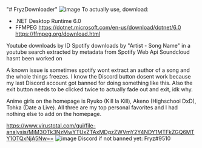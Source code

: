 "# FryzDownloader" 
![image](https://i.imgur.com/g2HWdGY.png)
To actually use, download:
- .NET Desktop Runtime 6.0
- FFMPEG
https://dotnet.microsoft.com/en-us/download/dotnet/6.0
https://ffmpeg.org/download.html

Youtube downloads by ID
Spotify downloads by "Artist - Song Name" in a youtube search extracted by metadata from Spotify Web Api
Soundcloud hasnt been worked on

A known issue is sometimes spotify wont extract an author of a song and the whole things freezes.
I know the Discord button dosent work because my last Discord account got banned for doing something like this.
Also the exit button needs to be clicked twice to actually fade out and exit, idk why.

Anime girls on the homepage is Ryuko (Kill la Kill), Akeno (Highschool DxD), Tohka (Date a Live).
All three are my top personal favorites and I had nothing else to add on the homepage.

https://www.virustotal.com/gui/file-analysis/MjM3OTk3NzMwYTUxZTAxMDgzZWVmY2Y4NDY1MTFkZGQ6MTY1OTQxNjA5Nw==
![image](https://i.imgur.com/bKX8S0E.png)
Discord if not banned yet: Fryz#9510
